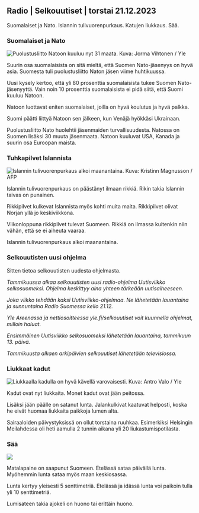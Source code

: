 ## Radio \| Selkouutiset \| torstai 21.12.2023

Suomalaiset ja Nato. Islannin tulivuorenpurkaus. Katujen liukkaus. Sää.

### Suomalaiset ja Nato

![Puolustusliitto Natoon kuuluu nyt 31 maata. Kuva: Jorma Vihtonen / Yle](https://images.cdn.yle.fi/image/upload/c_crop,h_2944,w_5235,x_0,y_332/ar_1.7777777777777777,c_fill,g_faces,h_675,w_1200/dpr_1.0/q_auto:eco/f_auto/fl_lossy/v1700073539/39-1201236655503578335b)

Suurin osa suomalaisista on sitä mieltä, että Suomen Nato-jäsenyys on hyvä asia. Suomesta tuli puolustusliitto Naton jäsen viime huhtikuussa.

Uusi kysely kertoo, että yli 80 prosenttia suomalaisista tukee Suomen Nato-jäsenyyttä. Vain noin 10 prosenttia suomalaisista ei pidä siitä, että Suomi kuuluu Natoon.

Natoon luottavat eniten suomalaiset, joilla on hyvä koulutus ja hyvä palkka.

Suomi päätti liittyä Natoon sen jälkeen, kun Venäjä hyökkäsi Ukrainaan.

Puolustusliitto Nato huolehtii jäsenmaiden turvallisuudesta. Natossa on Suomen lisäksi 30 muuta jäsenmaata. Natoon kuuluvat USA, Kanada ja suurin osa Euroopan maista.

### Tuhkapilvet Islannista

![Islannin tulivuorenpurkaus alkoi maanantaina. Kuva: Kristinn Magnusson / AFP](https://images.cdn.yle.fi/image/upload/c_crop,h_1395,w_2480,x_0,y_258/ar_1.7777777777777777,c_fill,g_faces,h_675,w_1200/dpr_1.0/q_auto:eco/f_auto/fl_lossy/v1702985177/39-121778965817d7552de6)

Islannin tulivuorenpurkaus on päästänyt ilmaan rikkiä. Rikin takia Islannin taivas on punainen.

Rikkipilvet kulkevat Islannista myös kohti muita maita. Rikkipilvet olivat Norjan yllä jo keskiviikkona.

Viikonloppuna rikkipilvet tulevat Suomeen. Rikkiä on ilmassa kuitenkin niin vähän, että se ei aiheuta vaaraa.

Islannin tulivuorenpurkaus alkoi maanantaina.

### Selkouutisten uusi ohjelma

Sitten tietoa selkouutisten uudesta ohjelmasta.

*Tammikuussa alkaa selkouutisten uusi radio-ohjelma Uutisviikko selkosuomeksi. Ohjelma keskittyy aina yhteen tärkeään uutisaiheeseen.*

*Joka viikko tehdään kaksi Uutisviikko-ohjelmaa. Ne lähetetään lauantaina ja sunnuntaina Radio Suomessa kello 21.12.*

*Yle Areenassa ja nettiosoitteessa yle.fi/selkouutiset voit kuunnella ohjelmat, milloin haluat.*

*Ensimmäinen Uutisviikko selkosuomeksi lähetetään lauantaina, tammikuun 13. päivä.*

*Tammikuusta alkaen arkipäivien selkouutiset lähetetään televisiossa.*

### Liukkaat kadut

![Liukkaalla kadulla on hyvä kävellä varovaisesti. Kuva: Antro Valo / Yle](https://images.cdn.yle.fi/image/upload/c_crop,h_3510,w_6240,x_0,y_257/ar_1.7777777777777777,c_fill,g_faces,h_675,w_1200/dpr_1.0/q_auto:eco/f_auto/fl_lossy/v1702982198/39-12177286581706d0746c)

Kadut ovat nyt liukkaita. Monet kadut ovat jään peitossa.

Lisäksi jään päälle on satanut lunta. Jalankulkivat kaatuvat helposti, koska he eivät huomaa liukkaita paikkoja lumen alta.

Sairaaloiden päivystyksissä on ollut torstaina ruuhkaa. Esimerkiksi Helsingin Meilahdessa oli heti aamulla 2 tunnin aikana yli 20 liukastumispotilasta.

### Sää

![](https://images.cdn.yle.fi/image/upload/c_crop,h_1080,w_1919,x_0,y_0/ar_1.7777777777777777,c_fill,g_faces,h_675,w_1200/dpr_1.0/q_auto:eco/f_auto/fl_lossy/v1703175960/39-1219504658466ff1758b)

Matalapaine on saapunut Suomeen. Etelässä sataa päivällä lunta. Myöhemmin lunta sataa myös maan keskiosassa.

Lunta kertyy yleisesti 5 senttimetriä. Etelässä ja idässä lunta voi paikoin tulla yli 10 senttimetriä.

Lumisateen takia ajokeli on huono tai erittäin huono.
